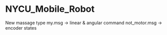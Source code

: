# NYCU_Mobile_Robot
New massage type
my.msg        -> linear & angular command
not_motor.msg -> encoder states